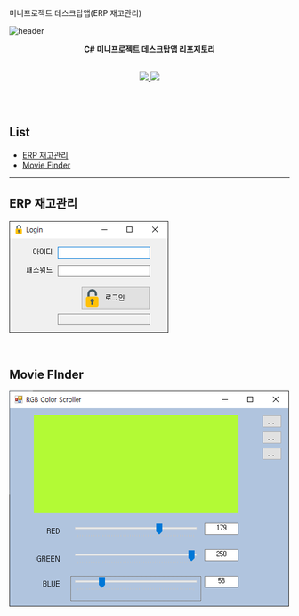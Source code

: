미니프로젝트 데스크탑앱(ERP 재고관리)

![header](https://capsule-render.vercel.app/api?type=waving&color=auto&height=300&section=header&text=MiniProject_Desktop%20&fontSize=50&animation=fadeIn&fontAlignY=38)
<p align='center'><b> C# 미니프로젝트 데스크탑앱 리포지토리 </b></p>
<p align='center'>
   <br>
   <a href=#WinformBasic>
    <img src="https://img.shields.io/badge/ERP%20-%23F7DF1E.svg?&style=for-the-badge&&logoColor=white"/>
  </a>
  <a href=#WPF1>
    <img src="https://img.shields.io/badge/Movie_Finder%20-%234FC08D.svg?&style=for-the-badge&&logoColor=white"/>
  </a>
</p>
<br>
<br>


## List
 - [ERP 재고관리](#ERP)
 - [Movie Finder](#MovieFinder)

<hr>


## ERP 재고관리<a id= "ERP">

<img src =https://github.com/vustkdgus/StudyDesktopApp/blob/main/image/Login.png > </img>

<br>

## Movie FInder <a id = "MovieFinder">

<img src =https://github.com/vustkdgus/StudyDesktopApp/blob/main/image/RGB%20Color%20Scroller.png > </img>

